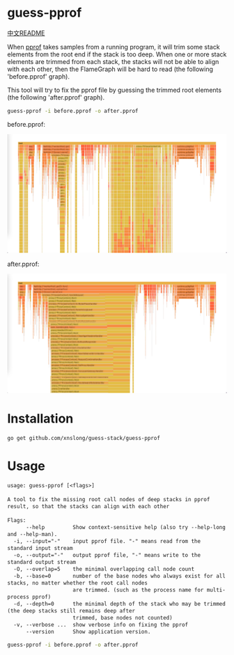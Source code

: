 # guess-pprof

[中文README](README-zh.md)

When [pprof](https://github.com/google/pprof) takes samples from a running program, 
it will trim some stack elements from the root end if the stack is too deep.
When one or more stack elements are trimmed from each stack, 
the stacks will not be able to align with each other, 
then the FlameGraph will be hard to read (the following 'before.pprof' graph). 

This tool will try to fix the pprof file by guessing the trimmed root elements (the following 'after.pprof' graph).

```bash
guess-pprof -i before.pprof -o after.pprof
```

before.pprof:

![before.pprof](../doc/before.png)

after.pprof:

![after.pprof](../doc/after.png)


# Installation

```bash
go get github.com/xnslong/guess-stack/guess-pprof
```

# Usage

```
usage: guess-pprof [<flags>]

A tool to fix the missing root call nodes of deep stacks in pprof result, so that the stacks can align with each other

Flags:
      --help         Show context-sensitive help (also try --help-long and --help-man).
  -i, --input="-"    input pprof file. "-" means read from the standard input stream
  -o, --output="-"   output pprof file, "-" means write to the standard output stream
  -O, --overlap=5    the minimal overlapping call node count
  -b, --base=0       number of the base nodes who always exist for all stacks, no matter whether the root call nodes
                     are trimmed. (such as the process name for multi-process pprof)
  -d, --depth=0      the minimal depth of the stack who may be trimmed (the deep stacks still remains deep after
                     trimmed, base nodes not counted)
  -v, --verbose ...  show verbose info on fixing the pprof
      --version      Show application version.
```

```bash
guess-pprof -i before.pprof -o after.pprof
```

